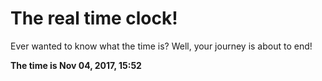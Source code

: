 # The real time clock!

Ever wanted to know what the time is? Well, your journey is about to end!

**The time is Nov 04, 2017, 15:52**